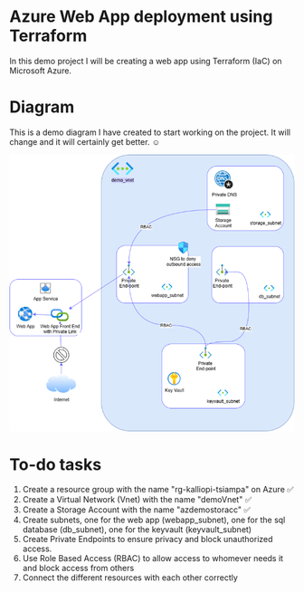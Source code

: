 # Azure Web App deployment using Terraform
In this demo project I will be creating a web app using Terraform (IaC) on Microsoft Azure. 

# Diagram
This is a demo diagram I have created to start working on the project. It will change and it will certainly get better. ☺️


![Project Diagram](diagram/infra.png)

# To-do tasks 
1. Create a resource group with the name "rg-kalliopi-tsiampa" on Azure ✅
2. Create a Virtual Network (Vnet) with the name "demoVnet" ✅
3. Create a Storage Account with the name "azdemostoracc" ✅
4. Create subnets, one for the web app (webapp_subnet), one for the sql database (db_subnet), one for the keyvault (keyvault_subnet) 
5. Create Private Endpoints to ensure privacy and block unauthorized access.
6. Use Role Based Access (RBAC) to allow access to whomever needs it and block access from others
7. Connect the different resources with each other correctly 




